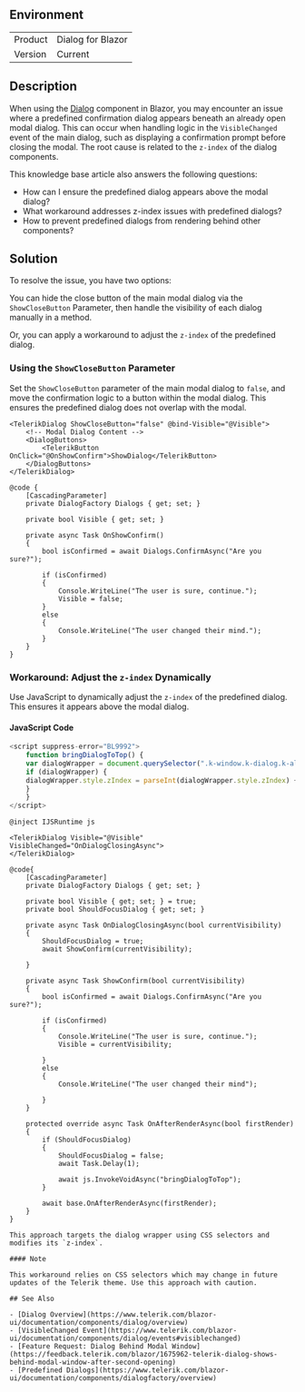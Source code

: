 
## Environment

<table>
<tbody>
<tr>
<td>Product</td>
<td>
Dialog for Blazor
</td>
</tr>
<tr>
<td>Version</td>
<td>Current</td>
</tr>
</tbody>
</table>

## Description

When using the [Dialog](https://www.telerik.com/blazor-ui/documentation/components/dialog/overview) component in Blazor, you may encounter an issue where a predefined confirmation dialog appears beneath an already open modal dialog. This can occur when handling logic in the `VisibleChanged` event of the main dialog, such as displaying a confirmation prompt before closing the modal. The root cause is related to the `z-index` of the dialog components.

This knowledge base article also answers the following questions:
- How can I ensure the predefined dialog appears above the modal dialog?
- What workaround addresses z-index issues with predefined dialogs?
- How to prevent predefined dialogs from rendering behind other components?

## Solution

To resolve the issue, you have two options:

You can hide the close button of the main modal dialog via the `ShowCloseButton` Parameter, then handle the visibility of each dialog manually in a method.

Or, you can apply a workaround to adjust the `z-index` of the predefined dialog.

### Using the `ShowCloseButton` Parameter

Set the `ShowCloseButton` parameter of the main modal dialog to `false`, and move the confirmation logic to a button within the modal dialog. This ensures the predefined dialog does not overlap with the modal.

```razor
<TelerikDialog ShowCloseButton="false" @bind-Visible="@Visible">
    <!-- Modal Dialog Content -->
    <DialogButtons>
        <TelerikButton OnClick="@OnShowConfirm">ShowDialog</TelerikButton>
    </DialogButtons>
</TelerikDialog>

@code {
    [CascadingParameter]
    private DialogFactory Dialogs { get; set; }

    private bool Visible { get; set; }

    private async Task OnShowConfirm()
    {
        bool isConfirmed = await Dialogs.ConfirmAsync("Are you sure?");

        if (isConfirmed)
        {
            Console.WriteLine("The user is sure, continue.");
            Visible = false;
        }
        else
        {
            Console.WriteLine("The user changed their mind.");
        }
    }
}
```

### Workaround: Adjust the `z-index` Dynamically

Use JavaScript to dynamically adjust the `z-index` of the predefined dialog. This ensures it appears above the modal dialog.

#### JavaScript Code

```javascript
<script suppress-error="BL9992">
    function bringDialogToTop() {
    var dialogWrapper = document.querySelector(".k-window.k-dialog.k-alert.telerik-blazor").closest(".k-dialog-wrapper");
    if (dialogWrapper) {
    dialogWrapper.style.zIndex = parseInt(dialogWrapper.style.zIndex) + 2;
    }
    }
</script>
```

```razor
@inject IJSRuntime js

<TelerikDialog Visible="@Visible" VisibleChanged="OnDialogClosingAsync">
</TelerikDialog>

@code{
    [CascadingParameter]
    private DialogFactory Dialogs { get; set; }

    private bool Visible { get; set; } = true;
    private bool ShouldFocusDialog { get; set; }

    private async Task OnDialogClosingAsync(bool currentVisibility)
    {
        ShouldFocusDialog = true;
        await ShowConfirm(currentVisibility);

    }

    private async Task ShowConfirm(bool currentVisibility)
    {
        bool isConfirmed = await Dialogs.ConfirmAsync("Are you sure?");

        if (isConfirmed)
        {
            Console.WriteLine("The user is sure, continue.");
            Visible = currentVisibility;

        }
        else
        {
            Console.WriteLine("The user changed their mind");
          
        }
    }

    protected override async Task OnAfterRenderAsync(bool firstRender)
    {
        if (ShouldFocusDialog)
        {
            ShouldFocusDialog = false;
            await Task.Delay(1);

            await js.InvokeVoidAsync("bringDialogToTop");
        }

        await base.OnAfterRenderAsync(firstRender);
    }
}

This approach targets the dialog wrapper using CSS selectors and modifies its `z-index`.

#### Note

This workaround relies on CSS selectors which may change in future updates of the Telerik theme. Use this approach with caution.

## See Also

- [Dialog Overview](https://www.telerik.com/blazor-ui/documentation/components/dialog/overview)
- [VisibleChanged Event](https://www.telerik.com/blazor-ui/documentation/components/dialog/events#visiblechanged)
- [Feature Request: Dialog Behind Modal Window](https://feedback.telerik.com/blazor/1675962-telerik-dialog-shows-behind-modal-window-after-second-opening) 
- [Predefined Dialogs](https://www.telerik.com/blazor-ui/documentation/components/dialogfactory/overview)
